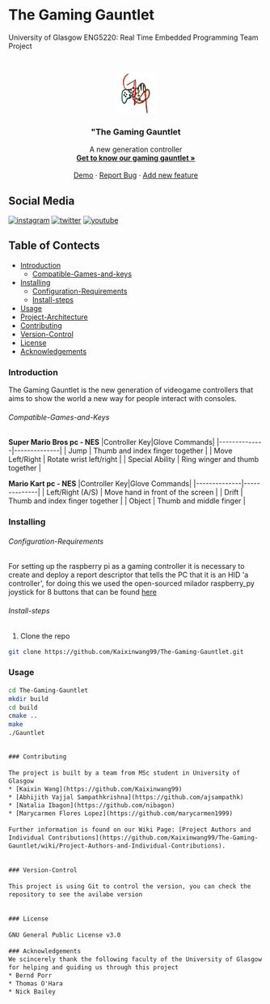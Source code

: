 # The Gaming Gauntlet
University of Glasgow ENG5220: Real Time Embedded Programming Team Project

<!-- PROJECT SHIELDS -->

<!-- PROJECT LOGO -->
<br />

<p align="center">
  <a href="https://github.com/Kaixinwang99/The-Gaming-Gauntlet/">
    <img src="images/logo.jpeg" alt="Logo" width="80" height="80">
  </a>

  <h3 align="center">"The Gaming Gauntlet</h3>
  <p align="center">
    A new generation controller
    <br />
    <a href="https://github.com/Kaixinwang99/The-Gaming-Gauntlet/"><strong>Get to know our gaming gauntlet »</strong></a>
    <br />
    <br />
    <a href="https://github.com/Kaixinwang99/The-Gaming-Gauntlet/">Demo</a>
    ·
    <a href="https://github.com/Kaixinwang99/The-Gaming-Gauntlet/issues">Report Bug</a>
    ·
    <a href="https://github.com/Kaixinwang99/The-Gaming-Gauntlet/issues">Add new feature</a>
  </p>

</p>

## Social Media
 
 [![instagram](https://upload.wikimedia.org/wikipedia/commons/thumb/a/a5/Instagram_icon.png/128px-Instagram_icon.png)](https://www.instagram.com/gaminggountlet/)
 [![twitter](https://cdn.iconscout.com/icon/free/png-128/twitter-203-493159.png)](https://twitter.com/GamingGountlet)
 [![youtube](https://github.com/Nishant-web/oneTouchCozyMood/blob/main/Logos/Yotube%20Logo.jpeg)](https://www.youtube.com/channel/UCEDrEHumIzCC4Mwqvb8Ef9w)
 
## Table of Contects
- [Introduction](#Introduction)
  - [Compatible-Games-and-keys](#Compatible-Games-and-Keys)
- [Installing](#Installing)  
  - [Configuration-Requirements](#Configuration-Requirements)
  - [Install-steps](#Install-steps)
- [Usage](#Usage)  
- [Project-Architecture](#Project-Architecture)
- [Contributing](#Contributing)
- [Version-Control](#Version-Control)
- [License](#License)
- [Acknowledgements](#Acknowledgements)

### Introduction 
The Gaming Gauntlet is the new generation of videogame controllers that aims to show the world a new way for people interact with consoles.

###### Compatible-Games-and-Keys
<b>Super Mario Bros pc - NES</b>
|Controller Key|Glove Commands|
|--------------|--------------|
| Jump | Thumb and index finger together |
| Move Left/Right | Rotate wrist left/right |
| Special Ability | Ring winger and thumb together |


<b>Mario Kart pc - NES</b>
|Controller Key|Glove Commands|
|--------------|--------------|
| Left/Right (A/S) | Move hand in front of the screen |
| Drift | Thumb and index finger together  |
| Object | Thumb and middle finger |
    

### Installing

###### Configuration-Requirements

For setting up the raspberry pi as a gaming controller it is necessary to create and deploy a report descriptor that tells the PC that it is an HID 'a controller', for doing this we used the open-sourced milador raspberry_py joystick for 8 buttons that can be found [here](https://github.com/milador/RaspberryPi-Joystick/tree/master/8_Buttons_Joystick)

###### Install-steps

1. Clone the repo

```sh
git clone https://github.com/Kaixinwang99/The-Gaming-Gauntlet.git
```
### Usage
```sh
cd The-Gaming-Gauntlet
mkdir build
cd build
cmake ..
make 
./Gauntlet
```


```

### Contributing

The project is built by a team from MSc student in University of Glasgow
* [Kaixin Wang](https://github.com/Kaixinwang99) 
* [Abhijith Vajjal Sampathkrishna](https://github.com/ajsampathk) 
* [Natalia Ibagon](https://github.com/nibagon) 
* [Marycarmen Flores Lopez](https://github.com/marycarmen1999) 

Further information is found on our Wiki Page: [Project Authors and Individual Contributions](https://github.com/Kaixinwang99/The-Gaming-Gauntlet/wiki/Project-Authors-and-Individual-Contributions).


### Version-Control

This project is using Git to control the version, you can check the repository to see the avilabe version


### License

GNU General Public License v3.0

### Acknowledgements
We scincerely thank the following faculty of the University of Glasgow for helping and guiding us through this project
* Bernd Porr
* Thomas O'Hara
* Nick Bailey
